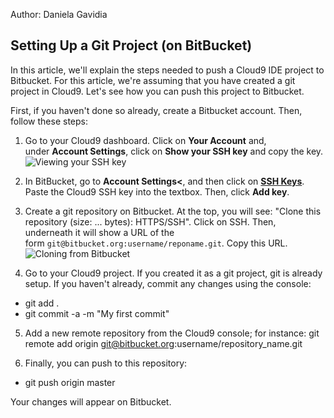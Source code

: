 Author: Daniela Gavidia

## Setting Up a Git Project (on BitBucket)

In this article, we'll explain the steps needed to push a Cloud9 IDE project to Bitbucket. For this article, we're assuming that you have created a git project in Cloud9. Let's see how you can push this project to Bitbucket.

First, if you haven't done so already, create a Bitbucket account. Then, follow these steps:

1. Go to your Cloud9 dashboard. Click on **Your Account** and, under **Account Settings**, click on **Show your SSH key** and copy the key.
![Viewing your SSH key](./images/sshKey.png)

2. In BitBucket, go to **Account Settings<**, and then click on **[SSH Keys](https://bitbucket.org/account/#ssh-keys)**. 
Paste the Cloud9 SSH key into the textbox. Then, click **Add key**.

3. Create a git repository on Bitbucket. At the top, you will see: "Clone this repository (size: ... bytes): HTTPS/SSH". Click on SSH. Then, underneath it will show a URL of the form `git@bitbucket.org:username/reponame.git`. Copy this URL.
![Cloning from Bitbucket](./images/cloneBitbucket.png)

4. Go to your Cloud9 project. If you created it as a git project, git is already setup. If you haven't already, commit any changes using the console:
 * 	git add .
 *	git commit -a -m "My first commit"</li>

5. Add a new remote repository from the Cloud9 console; for instance:
    git remote add origin git@bitbucket.org:username/repository_name.git

6. Finally, you can push to this repository:
 * 	git push origin master

Your changes will appear on Bitbucket.